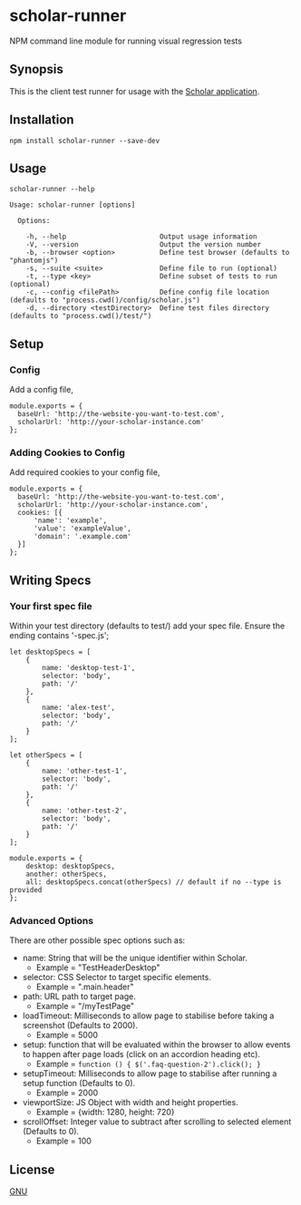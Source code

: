 # scholar-runner
NPM command line module for running visual regression tests

## Synopsis

This is the client test runner for usage with the [Scholar application](http://github.com/alexnaish/scholar). 

## Installation

`npm install scholar-runner --save-dev`

## Usage

`scholar-runner --help`

    Usage: scholar-runner [options]
    
      Options:
    
        -h, --help                       Output usage information
        -V, --version                    Output the version number
        -b, --browser <option>           Define test browser (defaults to "phantomjs")
        -s, --suite <suite>              Define file to run (optional)
        -t, --type <key>                 Define subset of tests to run (optional)
        -c, --config <filePath>          Define config file location (defaults to "process.cwd()/config/scholar.js")
        -d, --directory <testDirectory>  Define test files directory (defaults to "process.cwd()/test/")

## Setup

### Config

Add a config file, 

    module.exports = {
      baseUrl: 'http://the-website-you-want-to-test.com',
      scholarUrl: 'http://your-scholar-instance.com'
    };


### Adding Cookies to Config

Add required cookies to your config file, 

    module.exports = {
      baseUrl: 'http://the-website-you-want-to-test.com',
      scholarUrl: 'http://your-scholar-instance.com',
      cookies: [{
          'name': 'example',
          'value': 'exampleValue',
          'domain': '.example.com'
      }]
    };

## Writing Specs

### Your first spec file

Within your test directory (defaults to test/) add your spec file. Ensure the ending contains '-spec.js';

    let desktopSpecs = [
        {
            name: 'desktop-test-1',
            selector: 'body',
            path: '/'
        },
        {
            name: 'alex-test',
            selector: 'body',
            path: '/'
        }
    ];
    
    let otherSpecs = [
        {
            name: 'other-test-1',
            selector: 'body',
            path: '/'
        },
        {
            name: 'other-test-2',
            selector: 'body',
            path: '/'
        }
    ];
    
    module.exports = {
        desktop: desktopSpecs,
        another: otherSpecs,
        all: desktopSpecs.concat(otherSpecs) // default if no --type is provided
    };
 
### Advanced Options

There are other possible spec options such as:

* name: String that will be the unique identifier within Scholar. 
    * Example = "TestHeaderDesktop"
* selector: CSS Selector to target specific elements. 
    * Example = ".main.header"
* path: URL path to target page. 
    * Example = "/myTestPage"
* loadTimeout: Milliseconds to allow page to stabilise before taking a screenshot (Defaults to 2000). 
    * Example = 5000
* setup: function that will be evaluated within the browser to allow events to happen after page loads (click on an accordion heading etc). 
    * Example = `function () {
        $('.faq-question-2').click();
    }`
* setupTimeout: Milliseconds to allow page to stabilise after running a setup function (Defaults to 0). 
    * Example = 2000
* viewportSize: JS Object with width and height properties. 
    * Example = {width: 1280, height: 720}
* scrollOffset: Integer value to subtract after scrolling to selected element (Defaults to 0). 
    * Example = 100  
    

## License

[GNU](LICENSE)
